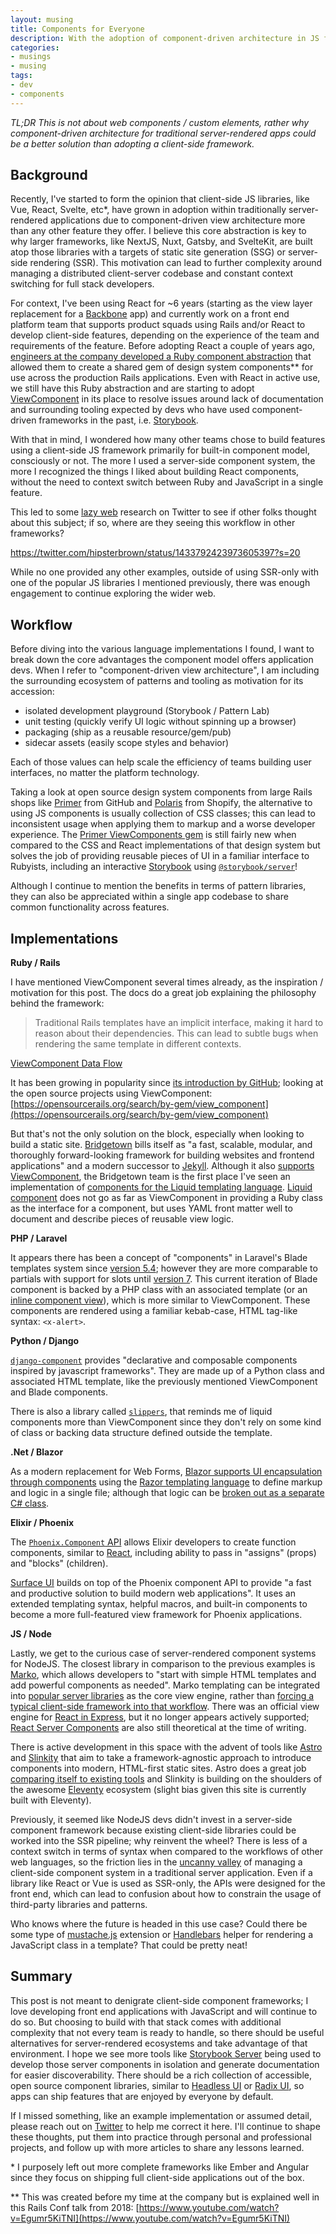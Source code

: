 ```yaml
---
layout: musing
title: Components for Everyone
description: With the adoption of component-driven architecture in JS frameworks, how can server-side applications take advantage of a similar workflow in their native languages?
categories:
- musings
- musing
tags:
- dev
- components
---
```


_TL;DR This is not about web components / custom elements, rather why component-driven architecture for traditional server-rendered apps could be a better solution than adopting a client-side framework._

## Background

Recently, I've started to form the opinion that client-side JS libraries, like Vue, React, Svelte, etc\*, have grown in adoption within traditionally server-rendered applications due to component-driven view architecture more than any other feature they offer. I believe this core abstraction is key to why larger frameworks, like NextJS, Nuxt, Gatsby, and SvelteKit, are built atop those libraries with a targets of static site generation (SSG) or server-side rendering (SSR). This motivation can lead to further complexity around managing a distributed client-server codebase and constant context switching for full stack developers.

For context, I've been using React for ~6 years (starting as the view layer replacement for a [Backbone](https://backbonejs.org/) app) and currently work on a front end platform team that supports product squads using Rails and/or React to develop client-side features, depending on the experience of the team and requirements of the feature. Before adopting React a couple of years ago, [engineers at the company developed a Ruby component abstraction](https://betterment.engineering/how-we-develop-design-components-in-rails-ab2d3dac44d3) that allowed them to create a shared gem of design system components\*\* for use across the production Rails applications. Even with React in active use, we still have this Ruby abstraction and are starting to adopt [ViewComponent](https://viewcomponent.org) in its place to resolve issues around lack of documentation and surrounding tooling expected by devs who have used component-driven frameworks in the past, i.e. [Storybook](https://storybook.js.org/).

With that in mind, I wondered how many other teams chose to build features using a client-side JS framework primarily for built-in component model, consciously or not. The more I used a server-side component system, the more I recognized the things I liked about building React components, without the need to context switch between Ruby and JavaScript in a single feature. 

This led to some [lazy web](https://www.urbandictionary.com/define.php?term=lazyweb) research on Twitter to see if other folks thought about this subject; if so, where are they seeing this workflow in other frameworks?

https://twitter.com/hipsterbrown/status/1433792423973605397?s=20

While no one provided any other examples, outside of using SSR-only with one of the popular JS libraries I mentioned previously, there was enough engagement to continue exploring the wider web.

## Workflow

Before diving into the various language implementations I found, I want to break down the core advantages the component model offers application devs. When I refer to "component-driven view architecture", I am including the surrounding ecosystem of patterns and tooling as motivation for its accession:

- isolated development playground (Storybook / Pattern Lab)
- unit testing (quickly verify UI logic without spinning up a browser)
- packaging (ship as a reusable resource/gem/pub)
- sidecar assets (easily scope styles and behavior)

Each of those values can help scale the efficiency of teams building user interfaces, no matter the platform technology.

Taking a look at open source design system components from large Rails shops like [Primer](https://primer.style/) from GitHub and [Polaris](https://polaris.shopify.com/components/get-started) from Shopify, the alternative to using JS components is usually collection of CSS classes; this can lead to inconsistent usage when applying them to markup and a worse developer experience. The [Primer ViewComponents gem](https://primer.style/view-components/) is still fairly new when compared to the CSS and React implementations of that design system but solves the job of providing reusable pieces of UI in a familiar interface to Rubyists, including an interactive [Storybook](https://primer.style/view-components/stories/?path=/story/primer-button-group--button-group) using [`@storybook/server`](https://github.com/storybookjs/storybook/tree/next/app/server)!

Although I continue to mention the benefits in terms of pattern libraries, they can also be appreciated within a single app codebase to share common functionality across features. 

## Implementations

**Ruby / Rails**

I have mentioned ViewComponent several times already, as the inspiration / motivation for this post. The docs do a great job explaining the philosophy behind the framework:

> Traditional Rails templates have an implicit interface, making it hard to reason about their dependencies. This can lead to subtle bugs when rendering the same template in different contexts.

[ViewComponent Data Flow](https://viewcomponent.org/#data-flow)

It has been growing in popularity since [its introduction by GitHub](https://github.blog/2020-12-15-encapsulating-ruby-on-rails-views/); looking at the open source projects using ViewComponent: [https://opensourcerails.org/search/by-gem/view_component](https://opensourcerails.org/search/by-gem/view_component)

But that's not the only solution on the block, especially when looking to build a static site. [Bridgetown](https://www.bridgetownrb.com/) bills itself as "a fast, scalable, modular, and thoroughly forward-looking framework for building websites and frontend applications" and a modern successor to [Jekyll](https://jekyllrb.com/). Although it also [supports ViewComponent](https://www.bridgetownrb.com/release/embracing-ruby-in-0.21/), the Bridgetown team is the first place I've seen an implementation of [components for the Liquid templating language](https://www.bridgetownrb.com/docs/components/liquid). [Liquid component](https://github.com/bridgetownrb/liquid-component) does not go as far as ViewComponent in providing a Ruby class as the interface for a component, but uses YAML front matter well to document and describe pieces of reusable view logic.

**PHP / Laravel**

It appears there has been a concept of "components" in Laravel's Blade templates system since [version 5.4](https://laravel.com/docs/5.4/blade#components-and-slots); however they are more comparable to partials with support for slots until [version 7](https://laravel.com/docs/7.x/blade#components). This current iteration of Blade component is backed by a PHP class with an associated template (or an [inline component view](https://laravel.com/docs/8.x/blade#inline-component-views)), which is more similar to ViewComponent. These components are rendered using a familiar kebab-case, HTML tag-like syntax: `<x-alert>`.

**Python / Django**

[`django-component`](https://gitlab.com/Mojeer/django_components) provides "declarative and composable components inspired by javascript frameworks". They are made up of a Python class and associated HTML template, like the previously mentioned ViewComponent and Blade components. 

There is also a library called [`slippers`](https://mitchel.me/slippers/), that reminds me of liquid components more than ViewComponent since they don't rely on some kind of class or backing data structure defined outside the template.

**.Net / Blazor**

As a modern replacement for Web Forms, [Blazor supports UI encapsulation through components](https://docs.microsoft.com/en-us/dotnet/architecture/blazor-for-web-forms-developers/components#use-components) using the [Razor templating language](https://docs.microsoft.com/en-us/aspnet/core/mvc/views/razor?view=aspnetcore-5.0) to define markup and logic in a single file; although that logic can be [broken out as a separate C# class](https://docs.microsoft.com/en-us/dotnet/architecture/blazor-for-web-forms-developers/components#code-behind).

**Elixir / Phoenix**

The [`Phoenix.Component` API](https://hexdocs.pm/phoenix_live_view/Phoenix.Component.html#content) allows Elixir developers to create function components, similar to [React](https://reactjs.org/docs/components-and-props.html#function-and-class-components), including ability to pass in "assigns" (props) and "blocks" (children).

[Surface UI](https://surface-ui.org/documentation) builds on top of the Phoenix component API to provide "a fast and productive solution to build modern web applications". It uses an extended templating syntax, helpful macros, and built-in components to become a more full-featured view framework for Phoenix applications.

**JS / Node**

Lastly, we get to the curious case of server-rendered component systems for NodeJS. The closest library in comparison to the previous examples is [Marko](https://markojs.com/), which allows developers to "start with simple HTML templates and add powerful components as needed". Marko templating can be integrated into [popular server libraries](https://markojs.com/docs/server-integrations-overview/) as the core view engine, rather than [forcing a typical client-side framework into that workflow](https://reactjs.org/docs/react-dom-server.html). There was an official view engine for [React in Express](https://github.com/reactjs/express-react-views), but it no longer appears actively supported; [React Server Components](https://reactjs.org/blog/2020/12/21/data-fetching-with-react-server-components.html) are also still theoretical at the time of writing.

There is active development in this space with the advent of tools like [Astro](https://astro.build/) and [Slinkity](https://slinkity.dev/) that aim to take a framework-agnostic approach to introduce components into modern, HTML-first static sites. Astro does a great job [comparing itself to existing tools](https://docs.astro.build/comparing-astro-vs-other-tools) and Slinkity is building on the shoulders of the awesome [Eleventy](https://www.11ty.dev/) ecosystem (slight bias given this site is currently built with Eleventy).

Previously, it seemed like NodeJS devs didn't invest in a server-side component framework because existing client-side libraries could be worked into the SSR pipeline; why reinvent the wheel? There is less of a context switch in terms of syntax when compared to the workflows of other web languages, so the friction lies in the [uncanny valley](https://crystallize.com/blog/frontend-performance-react-ssr-and-the-uncanny-valley) of managing a client-side component system in a traditional server application. Even if a library like React or Vue is used as SSR-only, the APIs were designed for the front end, which can lead to confusion about how to constrain the usage of third-party libraries and patterns.

Who knows where the future is headed in this use case? Could there be some type of [mustache.js](https://github.com/janl/mustache.js/) extension or [Handlebars](https://handlebarsjs.com/) helper for rendering a JavaScript class in a template? That could be pretty neat!


## Summary

This post is not meant to denigrate client-side component frameworks; I love developing front end applications with JavaScript and will continue to do so. But choosing to build with that stack comes with additional complexity that not every team is ready to handle, so there should be useful alternatives for server-rendered ecosystems and take advantage of that environment. I hope we see more tools like [Storybook Server](https://www.npmjs.com/package/@storybook/server) being used to develop those server components in isolation and generate documentation for easier discoverability. There should be a rich collection of accessible, open source component libraries, similar to [Headless UI](https://headlessui.dev/) or [Radix UI](https://www.radix-ui.com/docs/primitives/overview/introduction), so apps can ship features that are enjoyed by everyone by default.

If I missed something, like an example implementation or assumed detail, please reach out on [Twitter](https://twitter.com/hipsterbronw) to help me correct it here. I'll continue to shape these thoughts, put them into practice through personal and professional projects, and follow up with more articles to share any lessons learned.

\* I purposely left out more complete frameworks like Ember and Angular since they focus on shipping full client-side applications out of the box.

\*\* This was created before my time at the company but is explained well in this Rails Conf talk from 2018: [https://www.youtube.com/watch?v=Egumr5KiTNI](https://www.youtube.com/watch?v=Egumr5KiTNI)
